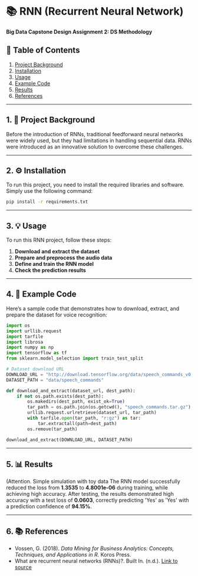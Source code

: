 # 📚 RNN (Recurrent Neural Network)
**Big Data Capstone Design Assignment 2: DS Methodology**

## 📑 Table of Contents
1. [Project Background](#1-project-background)
2. [Installation](#2-installation)
3. [Usage](#3-usage)
4. [Example Code](#4-example-code)
5. [Results](#5-results)
6. [References](#6-references)

---

## 1. 📖 Project Background
Before the introduction of RNNs, traditional feedforward neural networks were widely used, but they had limitations in handling sequential data. RNNs were introduced as an innovative solution to overcome these challenges.

---

## 2. ⚙️ Installation
To run this project, you need to install the required libraries and software. Simply use the following command:

```bash
pip install -r requirements.txt

```

---

## 3. 💡 Usage

To run this RNN project, follow these steps:
1. **Download and extract the dataset**
2. **Prepare and preprocess the audio data**
3. **Define and train the RNN model**
4. **Check the prediction results**

---

## 4. 📝 Example Code

Here’s a sample code that demonstrates how to download, extract, and prepare the dataset for voice recognition:

```python
import os
import urllib.request
import tarfile
import librosa
import numpy as np
import tensorflow as tf
from sklearn.model_selection import train_test_split

# Dataset download URL
DOWNLOAD_URL = "http://download.tensorflow.org/data/speech_commands_v0.01.tar.gz"
DATASET_PATH = "data/speech_commands"

def download_and_extract(dataset_url, dest_path):
    if not os.path.exists(dest_path):
        os.makedirs(dest_path, exist_ok=True)
        tar_path = os.path.join(os.getcwd(), "speech_commands.tar.gz")
        urllib.request.urlretrieve(dataset_url, tar_path)
        with tarfile.open(tar_path, "r:gz") as tar:
            tar.extractall(path=dest_path)
        os.remove(tar_path)

download_and_extract(DOWNLOAD_URL, DATASET_PATH)
```

---

## 5. 📊 Results
(Attention. Simple simulation with toy data
The RNN model successfully reduced the loss from **1.3535** to **4.8001e-06** during training, while achieving high accuracy. After testing, the results demonstrated high accuracy with a test loss of **0.0603**, correctly predicting 'Yes' as 'Yes' with a prediction confidence of **94.15%**.

---

## 6. 📚 References

- Vossen, G. (2018). *Data Mining for Business Analytics: Concepts, Techniques, and Applications in R*. Koros Press.
- What are recurrent neural networks (RNNs)?. Built In. (n.d.). [Link to source](https://builtin.com/data-science/recurrent-neural-networks-and-lstm)
